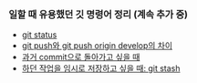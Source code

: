 ### 일할 때 유용했던 깃 명령어 정리 (계속 추가 중)

* [git status](pages/git_status.md)
* [git push와 git push origin develop의 차이](pages/git_push_pull.md)
* [과거 commit으로 돌아가고 싶을 때](pages/git_log.md)
* [하던 작업을 임시로 저장하고 싶을 때: git stash](pages/git_stash.md)